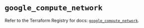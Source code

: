 # `google_compute_network`

Refer to the Terraform Registry for docs: [`google_compute_network`](https://registry.terraform.io/providers/hashicorp/google-beta/6.44.0/docs/resources/google_compute_network).
